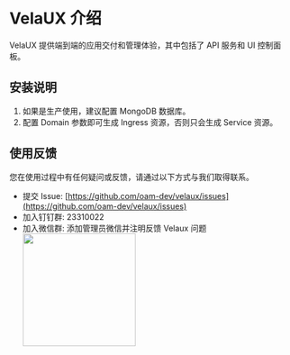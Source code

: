 # VelaUX 介绍

VelaUX 提供端到端的应用交付和管理体验，其中包括了 API 服务和 UI 控制面板。

## 安装说明

1. 如果是生产使用，建议配置 MongoDB 数据库。
2. 配置 Domain 参数即可生成 Ingress 资源，否则只会生成 Service 资源。

## 使用反馈

您在使用过程中有任何疑问或反馈，请通过以下方式与我们取得联系。

- 提交 Issue: [https://github.com/oam-dev/velaux/issues](https://github.com/oam-dev/velaux/issues)
- 加入钉钉群: 23310022
- 加入微信群: 添加管理员微信并注明反馈 Velaux 问题
  <img src="https://static.kubevela.net/images/barnett-wechat.jpg" width="200" />
